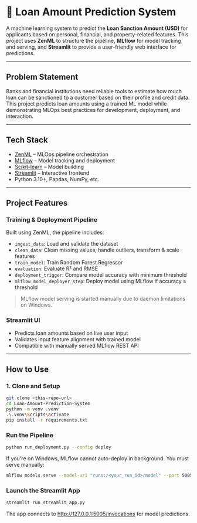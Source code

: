 # 🏦 Loan Amount Prediction System

A machine learning system to predict the **Loan Sanction Amount (USD)** for applicants based on personal, financial, and property-related features. This project uses **ZenML** to structure the pipeline, **MLflow** for model tracking and serving, and **Streamlit** to provide a user-friendly web interface for predictions.

---

## Problem Statement

Banks and financial institutions need reliable tools to estimate how much loan can be sanctioned to a customer based on their profile and credit data. This project predicts loan amounts using a trained ML model while demonstrating MLOps best practices for development, deployment, and interaction.

---

## Tech Stack

- [ZenML](https://zenml.io/) – MLOps pipeline orchestration
- [MLflow](https://mlflow.org/) – Model tracking and deployment
- [Scikit-learn](https://scikit-learn.org/) – Model building
- [Streamlit](https://streamlit.io/) – Interactive frontend
- Python 3.10+, Pandas, NumPy, etc.

---

## Project Features

### Training & Deployment Pipeline
Built using ZenML, the pipeline includes:
- `ingest_data`: Load and validate the dataset
- `clean_data`: Clean missing values, handle outliers, transform & scale features
- `train_model`: Train Random Forest Regressor
- `evaluation`: Evaluate R² and RMSE
- `deployment_trigger`: Compare model accuracy with minimum threshold
- `mlflow_model_deployer_step`: Deploy model using MLflow if accuracy ≥ threshold

>  MLflow model serving is started manually due to daemon limitations on Windows.

### Streamlit UI
- Predicts loan amounts based on live user input
- Validates input feature alignment with trained model
- Compatible with manually served MLflow REST API

---

## How to Use

### 1. Clone and Setup

```bash
git clone <this-repo-url>
cd Loan-Amount-Prediction-System
python -m venv .venv
.\.venv\Scripts\activate
pip install -r requirements.txt
```

### Run the Pipeline

```bash
python run_deployment.py --config deploy
```

If you're on Windows, MLflow cannot auto-deploy in background. You must serve manually:

```bash
mlflow models serve --model-uri "runs:/<your_run_id>/model" --port 5005 --env-manager=local
```

### Launch the Streamlit App

```bash
streamlit run streamlit_app.py
```
The app connects to http://127.0.0.1:5005/invocations for model predictions.






